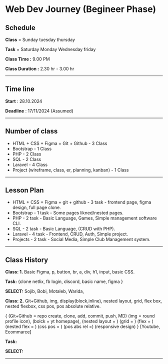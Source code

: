 # Web Dev Journey (Begineer Phase)

## Schedule

**Class** = Sunday tuesday thursday

**Task** = Saturday Monday Wednesday friday

**Class Time :** 9.00 PM

**Class Duration :** 2.30 hr - 3.00 hr

---

## Time line

**Start** : 28.10.2024

**Deadline** : 17/11/2024 (Assumed)

---

## Number of class

- HTML + CSS + Figma + Git + Github - 3 Class
- Bootstrap - 1 Class
- PHP - 2 Class
- SQL - 2 Class
- Laravel - 4 Class
- Project (wireframe, class, er, planning, kanban) - 1 Class

---

## Lesson Plan

- HTML + CSS + Figma + git + github - 3 task - frontend page, figma design, full page clone.
- Bootstrap - 1 task - Some pages likned/nested pages.
- PHP - 2 task - Basic Language, Games, Simple management software CLI.
- SQL - 2 task - Basic Language, (CRUD with PHP).
- Laravel - 4 task - Frontend, CRUD, Auth, Simple project.
- Projects - 2 task - Social Media, Simple Club Management system.

---

## Class History

**Class: 1.** Basic Figma, p, button, br, a, div, h1, input, basic CSS.

**Task:** {clone netlix, fb login, discord, basic name, figma }

**SELECT:** Sojib, Bobi, Motaleb, Warida,

**Class: 2.** Git+Github, img, display(block,inline), nested layout, grid, flex box, nested flexbox, css pos, pos absolute relative.

{ (Git+Github = repo create, clone, add, commit, push, MD) (img = round profile icon), (bolck = yt homepage), (nested layout = ) (grid = ) (flex = ) (nested flex = ) (css pos = ) (pos abs rel =) (responsive design) } [Youtube, Ecommarce]

**Task:**

**SELECT:**

---
